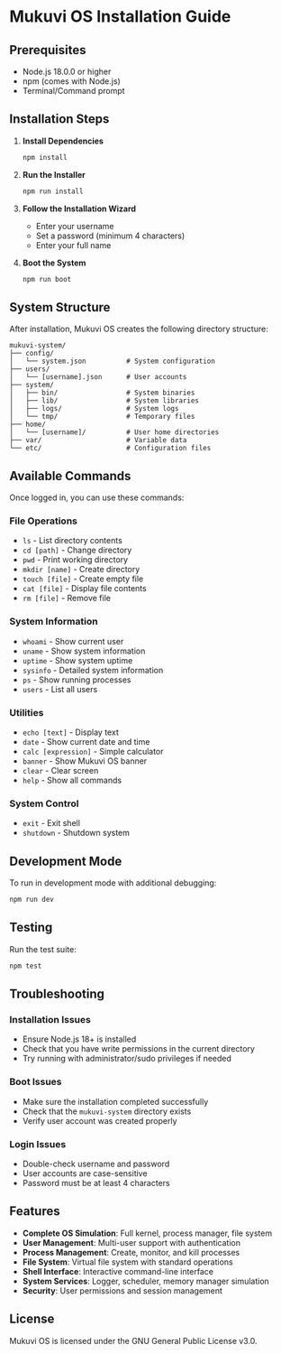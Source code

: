 # Mukuvi OS Installation Guide

## Prerequisites

- Node.js 18.0.0 or higher
- npm (comes with Node.js)
- Terminal/Command prompt

## Installation Steps

1. **Install Dependencies**
   ```bash
   npm install
   ```

2. **Run the Installer**
   ```bash
   npm run install
   ```

3. **Follow the Installation Wizard**
   - Enter your username
   - Set a password (minimum 4 characters)
   - Enter your full name

4. **Boot the System**
   ```bash
   npm run boot
   ```

## System Structure

After installation, Mukuvi OS creates the following directory structure:

```
mukuvi-system/
├── config/
│   └── system.json          # System configuration
├── users/
│   └── [username].json      # User accounts
├── system/
│   ├── bin/                 # System binaries
│   ├── lib/                 # System libraries
│   ├── logs/                # System logs
│   └── tmp/                 # Temporary files
├── home/
│   └── [username]/          # User home directories
├── var/                     # Variable data
└── etc/                     # Configuration files
```

## Available Commands

Once logged in, you can use these commands:

### File Operations
- `ls` - List directory contents
- `cd [path]` - Change directory
- `pwd` - Print working directory
- `mkdir [name]` - Create directory
- `touch [file]` - Create empty file
- `cat [file]` - Display file contents
- `rm [file]` - Remove file

### System Information
- `whoami` - Show current user
- `uname` - Show system information
- `uptime` - Show system uptime
- `sysinfo` - Detailed system information
- `ps` - Show running processes
- `users` - List all users

### Utilities
- `echo [text]` - Display text
- `date` - Show current date and time
- `calc [expression]` - Simple calculator
- `banner` - Show Mukuvi OS banner
- `clear` - Clear screen
- `help` - Show all commands

### System Control
- `exit` - Exit shell
- `shutdown` - Shutdown system

## Development Mode

To run in development mode with additional debugging:

```bash
npm run dev
```

## Testing

Run the test suite:

```bash
npm test
```

## Troubleshooting

### Installation Issues
- Ensure Node.js 18+ is installed
- Check that you have write permissions in the current directory
- Try running with administrator/sudo privileges if needed

### Boot Issues
- Make sure the installation completed successfully
- Check that the `mukuvi-system` directory exists
- Verify user account was created properly

### Login Issues
- Double-check username and password
- User accounts are case-sensitive
- Password must be at least 4 characters

## Features

- **Complete OS Simulation**: Full kernel, process manager, file system
- **User Management**: Multi-user support with authentication
- **Process Management**: Create, monitor, and kill processes
- **File System**: Virtual file system with standard operations
- **Shell Interface**: Interactive command-line interface
- **System Services**: Logger, scheduler, memory manager simulation
- **Security**: User permissions and session management

## License

Mukuvi OS is licensed under the GNU General Public License v3.0.